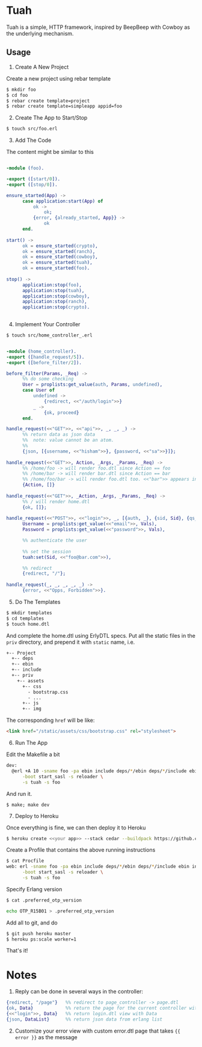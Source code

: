 Tuah
====

Tuah is a simple, HTTP framework, inspired by BeepBeep with Cowboy as the underlying mechanism.

Usage
-----

1. Create A New Project

  Create a new project using rebar template

  ```` bash
  $ mkdir foo
  $ cd foo
  $ rebar create template=project
  $ rebar create template=simpleapp appid=foo
  ````

2. Create The App to Start/Stop

  ```` bash
  $ touch src/foo.erl
  ````

3. Add The Code

  The content might be similar to this

  ```` erlang

  -module (foo).

  -export ([start/0]).
  -export ([stop/0]).

  ensure_started(App) ->
        case application:start(App) of
            ok ->
                ok;
            {error, {already_started, App}} ->
                ok
        end.
    
  start() ->
        ok = ensure_started(crypto),
        ok = ensure_started(ranch),
        ok = ensure_started(cowboy),
        ok = ensure_started(tuah),
        ok = ensure_started(foo).
    
  stop() ->
        application:stop(foo),
        application:stop(tuah),
        application:stop(cowboy),
        application:stop(ranch),
        application:stop(crypto).
    
  ````

4. Implement Your Controller

  ```` bash
  $ touch src/home_controller_.erl
  ````
  
  ```` erlang

  -module (home_controller).
  -export ([handle_request/5]).
  -export ([before_filter/2]).

  before_filter(Params, _Req) ->
        %% do some checking
        User = proplists:get_value(auth, Params, undefined),
        case User of
            undefined ->
                {redirect, <<"/auth/login">>}
            _ ->
                {ok, proceed}
        end.

  handle_request(<<"GET">>, <<"api">>, _, _, _) ->
        %% return data as json data
        %%  note: value cannot be an atom.
        %%
        {json, [{username, <<"hisham">>}, {password, <<"sa">>}]};
      
  handle_request(<<"GET">>, Action, _Args, _Params, _Req) ->
        %% /home/foo -> will render foo.dtl since Action == foo
        %% /home/bar -> will render bar.dtl since Action == bar
        %% /home/foo/bar -> will render foo.dtl too. <<"bar">> appears in Args
        {Action, []}
    
  handle_request(<<"GET">>, _Action, _Args, _Params, _Req) ->    
        %% / will render home.dtl
        {ok, []};
      
  handle_request(<<"POST">>, <<"login">>, _, [{auth, _}, {sid, Sid}, {qs_vals, _}, {qs_body, Vals}], _Req) ->
        Username = proplists:get_value(<<"email">>, Vals),
        Password = proplists:get_value(<<"password">>, Vals),
  
        %% authenticate the user
    
        %% set the session
        tuah:set(Sid, <<"foo@bar.com">>),
  
        %% redirect
        {redirect, "/"};
    
  handle_request(_, _, _, _, _) ->
        {error, <<"Opps, Forbidden">>}.

  ````

5. Do The Templates

  ```` bash
  $ mkdir templates
  $ cd templates
  $ touch home.dtl
  ````

  And complete the home.dtl using ErlyDTL specs.
  Put all the static files in the `priv` directory, and prepend it with `static` name, i.e.
  
  ``` bash
  +-- Project
    +-- deps
    +-- ebin
    +-- include
    +-- priv
      +-- assets
        +-- css
          - bootstrap.css
          - ...
        +-- js
        +-- img      
  ```

  The corresponding `href` will be like:
  ``` html
  <link href="/static/assets/css/bootstrap.css" rel="stylesheet">
  ```

6. Run The App

  Edit the Makefile a bit

  ``` bash
  dev:
  	@erl +A 10 -sname foo -pa ebin include deps/*/ebin deps/*/include ebin include \
  		-boot start_sasl -s reloader \
  		-s tuah -s foo
  ```

  And run it.    

  ``` shell
  $ make; make dev
  ```
  
7. Deploy to Heroku

  Once everything is fine, we can then deploy it to Heroku
  
  ``` bash
  $ heroku create <<your app>> --stack cedar --buildpack https://github.com/archaelus/heroku-buildpack-erlang.git    
  ```
  
  Create a Profile that contains the above running instructions
  ``` bash
  $ cat Procfile
  web: erl -sname foo -pa ebin include deps/*/ebin deps/*/include ebin include \
  		-boot start_sasl -s reloader \
  		-s tuah -s foo
  ```
  
  Specify Erlang version
  
  ``` bash
  $ cat .preferred_otp_version

  echo OTP_R15B01 > .preferred_otp_version
  ```
  
  Add all to git, and do
  
  ``` bash
  $ git push heroku master
  $ heroku ps:scale worker=1
  ```
  
  That's it!


Notes
=====

1. Reply can be done in several ways in the controller:
  ``` erlang
  {redirect, "/page"}   %% redirect to page_controller -> page.dtl
  {ok, Data}            %% return the page for the current controller with Data
  {<<"login">>, Data}   %% return login.dtl view with Data
  {json, DataList}      %% return json data from erlang list
  ```
  
2. Customize your error view with custom error.dtl page that takes `{{ error }}` as the message

  
